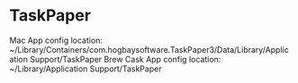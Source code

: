 # TaskPaper

Mac App config location:
    ~/Library/Containers/com.hogbaysoftware.TaskPaper3/Data/Library/Application Support/TaskPaper
Brew Cask App config location:
    ~/Library/Application Support/TaskPaper

